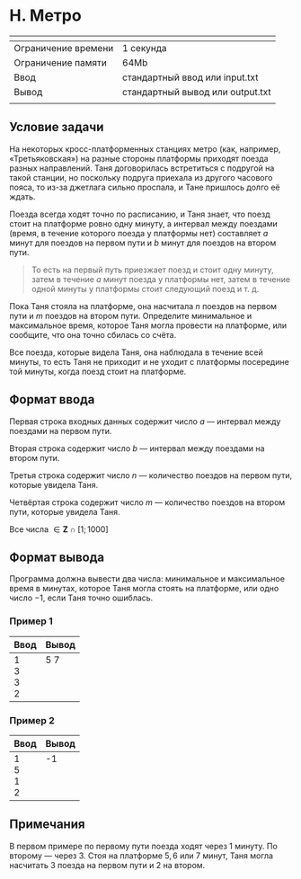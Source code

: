 # H. Метро

[]()|[]()
-------------------|---
Ограничение времени|	1 секунда
Ограничение памяти |	64Mb
Ввод               |	стандартный ввод или input.txt
Вывод              |	стандартный вывод или output.txt
[]()|[]()

## Условие задачи
На некоторых кросс-платформенных станциях метро (как, например, «Третьяковская») на разные стороны платформы приходят поезда разных направлений. Таня договорилась встретиться с подругой на такой станции, но поскольку подруга приехала из другого часового пояса, то из-за джетлага сильно проспала, и Тане пришлось долго её ждать. 

Поезда всегда ходят точно по расписанию, и Таня знает, что поезд стоит на платформе ровно одну минуту, а интервал между поездами (время, в течение которого поезда у платформы нет) составляет $a$ минут для поездов на первом пути и $b$ минут для поездов на втором пути. 

> То есть на первый путь приезжает поезд и стоит одну минуту, затем в течение $a$ минут поезда у платформы нет, затем в течение одной минуты у платформы стоит следующий поезд и т. д.

Пока Таня стояла на платформе, она насчитала $n$ поездов на первом пути и $m$ поездов на втором пути. Определите минимальное и максимальное время, которое Таня могла провести на платформе, или сообщите, что она точно сбилась со счёта.

Все поезда, которые видела Таня, она наблюдала в течение всей минуты, то есть Таня не приходит и не уходит с платформы посередине той минуты, когда поезд стоит на платформе.

## Формат ввода
Первая строка входных данных содержит число $a$ — интервал между поездами на первом пути. 

Вторая строка содержит число $b$ — интервал между поездами на втором пути. 

Третья строка содержит число $n$ — количество поездов на первом пути, которые увидела Таня. 

Четвёртая строка содержит число $m$ — количество поездов на втором пути, которые увидела Таня. 

Все числа $\in \mathbf{Z}\cap[1;1000]$

## Формат вывода
Программа должна вывести два числа: минимальное и максимальное время в минутах, которое Таня могла стоять на платформе, или одно число $-1$, если Таня точно ошиблась.

### Пример 1
Ввод|Вывод
---|---
1<br>3<br>3<br>2|5 7<br><br><br><br>
[]()

### Пример 2
Ввод|Вывод
---|---
1<br>5<br>1<br>2|-1<br><br><br><br>
[]()

## Примечания
В первом примере по первому пути поезда ходят через $1$ минуту. По второму — через $3$. Стоя на платформе $5, 6$ или $7$ минут, Таня могла насчитать $3$ поезда на первом пути и $2$ на втором.
